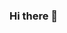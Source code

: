 ### Hi there 👋

<!--
**joaoc2023/joaoc2023** is a ✨ _special_ ✨ repository because its `README.md` (this file) appears on your GitHub profile.

Here are some ideas to get you started:

- 🔭 I’m currently working on ...
- 🌱 I’m currently learning ...
- 👯 I’m looking to collaborate on ...
- 🤔 I’m looking for help with ...s
- 💬 Ask me about ...
- 📫 How to reach me: ...
- 😄 Pronouns: ...
- ⚡ Fun fact: ...
-->
